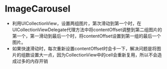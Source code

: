 # ImageCarousel
 - 利用UICollectionView，设置两组图片，第次滑动到第一个时，在UICollectionViewDelegate代理方法中将contentOffset调整到第二组图片的第一个，第一滑动到最后一个时，将contentOffset设置到第一组的最后一个图片。
 - 如果快速滑动时，每次重新设置contentOffset时会卡一下，解决问题是将图片的组数设置大一点，因为CollectionView中的cell会重新复用，所以不会造成过多的内存开销
